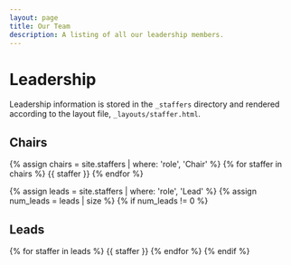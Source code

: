 ```yaml
---
layout: page
title: Our Team
description: A listing of all our leadership members.
---
```


# Leadership

Leadership information is stored in the `_staffers` directory and rendered according to the layout file, `_layouts/staffer.html`.

## Chairs

{% assign chairs = site.staffers | where: 'role', 'Chair' %}
{% for staffer in chairs %}
{{ staffer }}
{% endfor %}

{% assign leads = site.staffers | where: 'role', 'Lead' %}
{% assign num_leads = leads | size %}
{% if num_leads != 0 %}
## Leads

{% for staffer in leads %}
{{ staffer }}
{% endfor %}
{% endif %}
